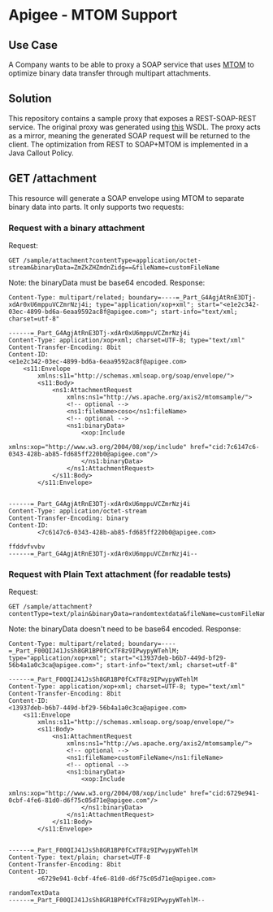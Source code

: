 # Apigee - MTOM Support

## Use Case

A Company wants to be able to proxy a SOAP service that uses [MTOM](https://en.wikipedia.org/wiki/Message_Transmission_Optimization_Mechanism) to optimize binary data transfer through multipart attachments.

## Solution

This repository contains a sample proxy that exposes a REST-SOAP-REST service. The original proxy was generated using [this](https://alvinalexander.com/java/jwarehouse/axis2-1.3/modules/samples/mtom/resources/MTOMSample.wsdl.shtml) WSDL.
The proxy acts as a mirror, meaning the generated SOAP request will be returned to the client. The optimization from REST to SOAP+MTOM is implemented in a Java Callout Policy.

## GET /attachment
 
This resource will generate a SOAP envelope using MTOM to separate binary data into parts. It only supports two requests:

### Request with a binary attachment
Request:
```
GET /sample/attachment?contentType=application/octet-stream&binaryData=ZmZkZHZmdnZidg==&fileName=customFileName
``` 
Note: the binaryData must be base64 encoded. 
Response:
```
Content-Type: multipart/related; boundary=----=_Part_G4AgjAtRnE3DTj-xdAr0xU6mppuVCZmrNzj4i; type="application/xop+xml"; start="<e1e2c342-03ec-4899-bd6a-6eaa9592ac8f@apigee.com>"; start-info="text/xml; charset=utf-8"

------=_Part_G4AgjAtRnE3DTj-xdAr0xU6mppuVCZmrNzj4i
Content-Type: application/xop+xml; charset=UTF-8; type="text/xml"
Content-Transfer-Encoding: 8bit
Content-ID: 
<e1e2c342-03ec-4899-bd6a-6eaa9592ac8f@apigee.com>
    <s11:Envelope 
        xmlns:s11="http://schemas.xmlsoap.org/soap/envelope/">
        <s11:Body>
            <ns1:AttachmentRequest 
                xmlns:ns1="http://ws.apache.org/axis2/mtomsample/">
                <!-- optional -->
                <ns1:fileName>coso</ns1:fileName>
                <!-- optional -->
                <ns1:binaryData>
                    <xop:Include 
                        xmlns:xop="http://www.w3.org/2004/08/xop/include" href="cid:7c6147c6-0343-428b-ab85-fd685ff220b0@apigee.com"/>
                    </ns1:binaryData>
                </ns1:AttachmentRequest>
            </s11:Body>
        </s11:Envelope>
            
        
------=_Part_G4AgjAtRnE3DTj-xdAr0xU6mppuVCZmrNzj4i
Content-Type: application/octet-stream
Content-Transfer-Encoding: binary
Content-ID: 
        <7c6147c6-0343-428b-ab85-fd685ff220b0@apigee.com>

ffddvfvvbv
------=_Part_G4AgjAtRnE3DTj-xdAr0xU6mppuVCZmrNzj4i--
```
### Request with Plain Text attachment (for readable tests)
Request:
```
GET /sample/attachment?contentType=text/plain&binaryData=randomtextdata&fileName=customFileName
```
Note: the binaryData doesn't need to be base64 encoded.
Response:
```
Content-Type: multipart/related; boundary=----=_Part_F00QIJ41JsSh8GR1BP0fCxTF8z9IPwypyWTehlM; type="application/xop+xml"; start="<13937deb-b6b7-449d-bf29-56b4a1a0c3ca@apigee.com>"; start-info="text/xml; charset=utf-8"

------=_Part_F00QIJ41JsSh8GR1BP0fCxTF8z9IPwypyWTehlM
Content-Type: application/xop+xml; charset=UTF-8; type="text/xml"
Content-Transfer-Encoding: 8bit
Content-ID: 
<13937deb-b6b7-449d-bf29-56b4a1a0c3ca@apigee.com>
    <s11:Envelope 
        xmlns:s11="http://schemas.xmlsoap.org/soap/envelope/">
        <s11:Body>
            <ns1:AttachmentRequest 
                xmlns:ns1="http://ws.apache.org/axis2/mtomsample/">
                <!-- optional -->
                <ns1:fileName>customFileName</ns1:fileName>
                <!-- optional -->
                <ns1:binaryData>
                    <xop:Include 
                        xmlns:xop="http://www.w3.org/2004/08/xop/include" href="cid:6729e941-0cbf-4fe6-81d0-d6f75c05d71e@apigee.com"/>
                    </ns1:binaryData>
                </ns1:AttachmentRequest>
            </s11:Body>
        </s11:Envelope>
            
        
------=_Part_F00QIJ41JsSh8GR1BP0fCxTF8z9IPwypyWTehlM
Content-Type: text/plain; charset=UTF-8
Content-Transfer-Encoding: 8bit
Content-ID: 
        <6729e941-0cbf-4fe6-81d0-d6f75c05d71e@apigee.com>

randomTextData
------=_Part_F00QIJ41JsSh8GR1BP0fCxTF8z9IPwypyWTehlM--
```